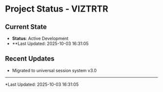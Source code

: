 # Project Status - VIZTRTR

## Current State
- **Status**: Active Development
- **Last Updated: 2025-10-03 16:31:05

## Recent Updates
- Migrated to universal session system v3.0

---
*Last Updated: 2025-10-03 16:31:05
